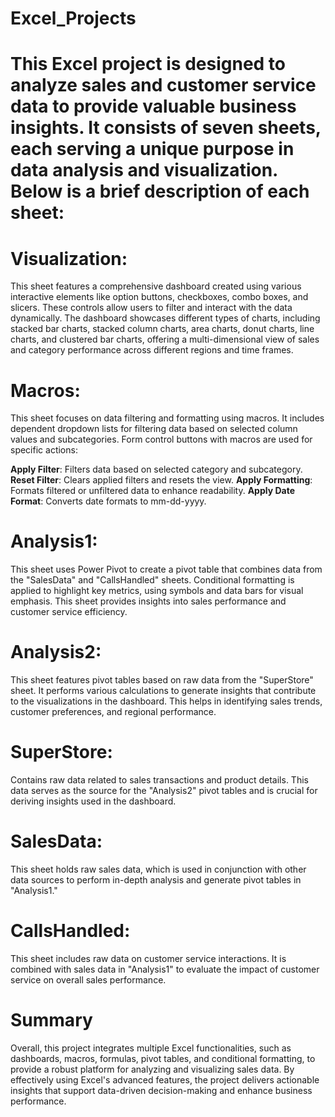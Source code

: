 # Excel_Projects
# This Excel project is designed to analyze sales and customer service data to provide valuable business insights. It consists of seven sheets, each serving a unique purpose in data analysis and visualization. Below is a brief description of each sheet:

# Visualization:
This sheet features a comprehensive dashboard created using various interactive elements like option buttons, checkboxes, combo boxes, and slicers. These controls allow users to filter and interact with the data dynamically. The dashboard showcases different types of charts, including stacked bar charts, stacked column charts, area charts, donut charts, line charts, and clustered bar charts, offering a multi-dimensional view of sales and category performance across different regions and time frames.

# Macros:
This sheet focuses on data filtering and formatting using macros. It includes dependent dropdown lists for filtering data based on selected column values and subcategories. Form control buttons with macros are used for specific actions:

**Apply Filter**: Filters data based on selected category and subcategory.
**Reset Filter**: Clears applied filters and resets the view.
**Apply Formatting**: Formats filtered or unfiltered data to enhance readability.
**Apply Date Format**: Converts date formats to mm-dd-yyyy.

# Analysis1:
This sheet uses Power Pivot to create a pivot table that combines data from the "SalesData" and "CallsHandled" sheets. Conditional formatting is applied to highlight key metrics, using symbols and data bars for visual emphasis. This sheet provides insights into sales performance and customer service efficiency.

# Analysis2:
This sheet features pivot tables based on raw data from the "SuperStore" sheet. It performs various calculations to generate insights that contribute to the visualizations in the dashboard. This helps in identifying sales trends, customer preferences, and regional performance.

# SuperStore:
Contains raw data related to sales transactions and product details. This data serves as the source for the "Analysis2" pivot tables and is crucial for deriving insights used in the dashboard.

# SalesData:
This sheet holds raw sales data, which is used in conjunction with other data sources to perform in-depth analysis and generate pivot tables in "Analysis1."

# CallsHandled:
This sheet includes raw data on customer service interactions. It is combined with sales data in "Analysis1" to evaluate the impact of customer service on overall sales performance.

# Summary
Overall, this project integrates multiple Excel functionalities, such as dashboards, macros, formulas, pivot tables, and conditional formatting, to provide a robust platform for analyzing and visualizing sales data. By effectively using Excel's advanced features, the project delivers actionable insights that support data-driven decision-making and enhance business performance.
